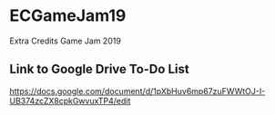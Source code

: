 # ECGameJam19
Extra Credits Game Jam 2019

## Link to Google Drive To-Do List
https://docs.google.com/document/d/1pXbHuv6mp67zuFWWtOJ-I-UB374zcZX8cpkGwvuxTP4/edit
